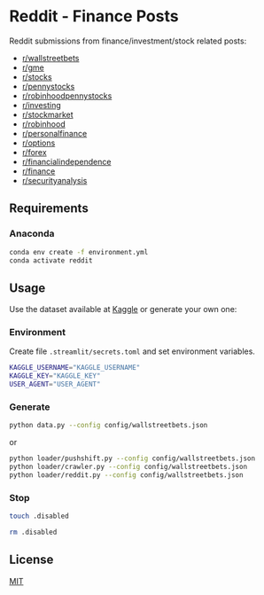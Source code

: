 # Reddit - Finance Posts
Reddit submissions from finance/investment/stock related posts:
- [r/wallstreetbets](https://reddit.com/r/wallstreetbets)
- [r/gme](https://reddit.com/r/gme)
- [r/stocks](https://reddit.com/r/stocks)
- [r/pennystocks](https://reddit.com/r/pennystocks)
- [r/robinhoodpennystocks](https://reddit.com/r/robinhoodpennystocks)
- [r/investing](https://reddit.com/r/investing)
- [r/stockmarket](https://reddit.com/r/stockmarket)
- [r/robinhood](https://reddit.com/r/robinhood)
- [r/personalfinance](https://reddit.com/r/personalfinance)
- [r/options](https://reddit.com/r/options)
- [r/forex](https://reddit.com/r/forex)
- [r/financialindependence](https://reddit.com/r/financialindependence)
- [r/finance](https://reddit.com/r/finance)
- [r/securityanalysis](https://reddit.com/r/securityanalysis)

## Requirements

### Anaconda
```sh
conda env create -f environment.yml
conda activate reddit
```

## Usage
Use the dataset available at [Kaggle](https://www.kaggle.com/leukipp/reddit-finance-data) or generate your own one:

### Environment
Create file `.streamlit/secrets.toml` and set environment variables.
```sh
KAGGLE_USERNAME="KAGGLE_USERNAME"
KAGGLE_KEY="KAGGLE_KEY"
USER_AGENT="USER_AGENT"
```

### Generate
```sh
python data.py --config config/wallstreetbets.json
```
or
```sh
python loader/pushshift.py --config config/wallstreetbets.json
python loader/crawler.py --config config/wallstreetbets.json
python loader/reddit.py --config config/wallstreetbets.json
```

### Stop
```sh
touch .disabled
```

```sh
rm .disabled
```

## License
[MIT](https://github.com/leukipp/RedditFinanceData/blob/master/LICENSE.md)